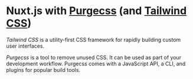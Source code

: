 # Nuxt.js with [Purgecss](https://www.purgecss.com/) (and [Tailwind CSS](https://tailwindcss.com))

*Tailwind CSS* is a utility-first CSS framework for rapidly building custom user interfaces.


*Purgecss* is a tool to remove unused CSS. It can be used as part of your development workflow. Purgecss comes with a JavaScript API, a CLI, and plugins for popular build tools.
